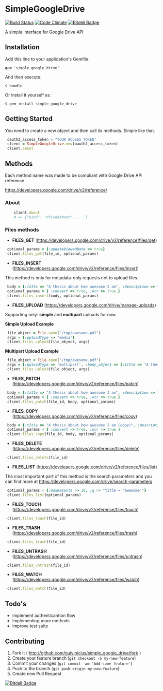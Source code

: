 
# SimpleGoogleDrive

[![Build Status](https://travis-ci.org/guivinicius/simple_google_drive.png?branch=master)](https://travis-ci.org/guivinicius/simple_google_drive)
[![Code Climate](https://codeclimate.com/repos/52d5408f6956800ac6002687/badges/d52569719f4be221b7e5/gpa.png)](https://codeclimate.com/repos/52d5408f6956800ac6002687/feed)
[![Bitdeli Badge](https://d2weczhvl823v0.cloudfront.net/guivinicius/simple_google_drive/trend.png)](https://bitdeli.com/free "Bitdeli Badge")

A simple interface for Google Drive API

## Installation

Add this line to your application's Gemfile:

    gem 'simple_google_drive'

And then execute:

    $ bundle

Or install it yourself as:

    $ gem install simple_google_drive

## Getting Started

You need to create a new object and then call its methods. Simple like that.

```ruby
 oauth2_access_token = "YOUR ACCESS TOKEN"
 client = SimpleGoogleDrive.new(oauth2_access_token)
 client.about
```

## Methods

Each method name was made to be compliant with Google Drive API reference.

https://developers.google.com/drive/v2/reference/

### About

```ruby
    client.about
    # => {"kind": "drive#about", ... }
```

### Files methods  

* **FILES_GET** (https://developers.google.com/drive/v2/reference/files/get)

```ruby
 optional_params = {:updateViewedDate => true}
 client.files_get(file_id, optional_params)
```

* **FILES_INSERT** (https://developers.google.com/drive/v2/reference/files/insert)

This method is only for metadata-only requests not to upload files.

```ruby
 body = {:title => "A thesis about how awesome I am", :description => "No need!", }
 optional_params = { :convert => true, :ocr => true }
 client.files_insert(body, optional_params)
```

* **FILES_UPLOAD** (https://developers.google.com/drive/manage-uploads)

Supporting only: **simple** and **multipart** uploads for now.

**Simple Upload Example**

```ruby
 file_object = File.open("/tmp/awesome.pdf")
 args = {:uploadType => 'media'}
 client.files_upload(file_object, args)
```

**Multipart Upload Example**

```ruby
 file_object = File.open("/tmp/awesome.pdf")
 args = {:uploadType => 'multipart', :body_object => {:title => "A thesis about how awesome I am", :description => "Ok! It needs!" }}
 client.files_upload(file_object, args)
```

* **FILES_PATCH** (https://developers.google.com/drive/v2/reference/files/patch)

```ruby
 body = {:title => "A thesis about how awesome I am", :description => "Ok! It needs!" }
 optional_params = { :convert => true, :ocr => true }
 client.files_patch(file_id, body, optional_params)
```

* **FILES_COPY** (https://developers.google.com/drive/v2/reference/files/copy)

```ruby
 body = {:title => "A thesis about how awesome I am (copy)", :description => "Ok! It needs!" }
 optional_params = { :convert => true, :ocr => true }
 client.files_copy(file_id, body, optional_params)
```

* **FILES_DELETE** (https://developers.google.com/drive/v2/reference/files/delete)

```ruby 
 client.files_delete(file_id)
```

* **FILES_LIST** (https://developers.google.com/drive/v2/reference/files/list)

The most important part of this method is the search parameters and you can find more at https://developers.google.com/drive/search-parameters

```ruby
 optional_params = {:maxResults => 10, :q => "title = 'awesome'"}
 client.files_list(optional_params)
```

* **FILES_TOUCH** (https://developers.google.com/drive/v2/reference/files/touch)

```ruby
 client.files_touch(file_id)
```

* **FILES_TRASH** (https://developers.google.com/drive/v2/reference/files/trash)

```ruby
 client.files_trash(file_id)
```

* **FILES_UNTRASH** (https://developers.google.com/drive/v2/reference/files/untrash)

```ruby
 client.files_untrash(file_id)
```

* **FILES_WATCH** (https://developers.google.com/drive/v2/reference/files/watch)

```ruby
 client.files_watch(file_id)
```

## Todo's

* Implement authenticantion flow
* Implementing more methods
* Improve test suite

## Contributing

1. Fork it ( http://github.com/guivinicius/simple_google_drive/fork )
2. Create your feature branch (`git checkout -b my-new-feature`)
3. Commit your changes (`git commit -am 'Add some feature'`)
4. Push to the branch (`git push origin my-new-feature`)
5. Create new Pull Request


[![Bitdeli Badge](https://d2weczhvl823v0.cloudfront.net/guivinicius/simple_google_drive/trend.png)](https://bitdeli.com/free "Bitdeli Badge")

